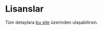 # Lisanslar

Tüm detaylara [bu site](https://choosealicense.com/licenses/) üzerinden ulaşabilirsin.
